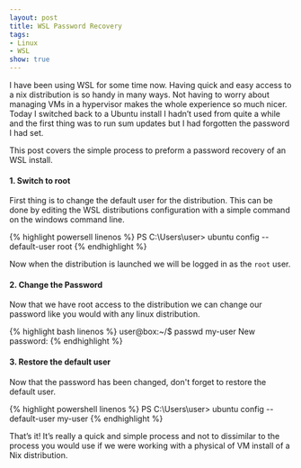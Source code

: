 ```yaml
---
layout: post
title: WSL Password Recovery
tags:
- Linux
- WSL
show: true
---
```


I have been using WSL for some time now. Having quick and easy access to a nix distribution is so handy in many ways. Not having to worry about managing VMs in a hypervisor makes the whole experience so much nicer. Today I switched back to a Ubuntu install I hadn’t used from quite a while and the first thing was to run sum updates but I had forgotten the password I had set.

This post covers the simple process to preform a password recovery of an WSL install.

<!--more-->


#### 1. Switch to root
First thing is to change the default user for the distribution. This can be done by editing the WSL distributions configuration with a simple command on the windows command line.

{% highlight powersell linenos %}
PS C:\Users\user> ubuntu config --default-user root
{% endhighlight %}

Now when the distribution is launched we will be logged in as the ```root``` user.


#### 2. Change the Password
Now that we have root access to the distribution we can change our password like you would with any linux distribution.

{% highlight bash linenos %}
user@box:~/$ passwd my-user
New password:
{% endhighlight %}


#### 3. Restore the default user
 Now that the password has been changed, don't forget to restore the default user.

{% highlight powershell linenos %}
PS C:\Users\user> ubuntu config --default-user my-user
{% endhighlight %}


That’s it! It’s really a quick and simple process and not to dissimilar to the process you would use if we were working with a physical of VM install of a Nix distribution.